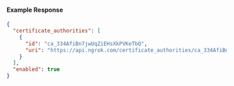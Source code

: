 <!-- Code generated for API Clients. DO NOT EDIT. -->

#### Example Response

```json
{
  "certificate_authorities": [
    {
      "id": "ca_334AfiBn7jwUqZiEHsXkPVKeTbQ",
      "uri": "https://api.ngrok.com/certificate_authorities/ca_334AfiBn7jwUqZiEHsXkPVKeTbQ"
    }
  ],
  "enabled": true
}
```
